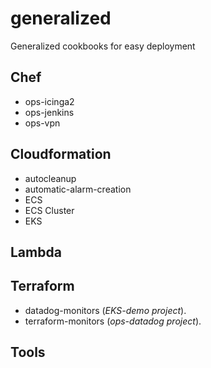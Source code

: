 # generalized

Generalized cookbooks for easy deployment

## Chef

- ops-icinga2
- ops-jenkins
- ops-vpn

## Cloudformation

- autocleanup
- automatic-alarm-creation
- ECS
- ECS Cluster
- EKS

## Lambda

## Terraform

- datadog-monitors (*EKS-demo project*).
- terraform-monitors (*ops-datadog project*).

## Tools
